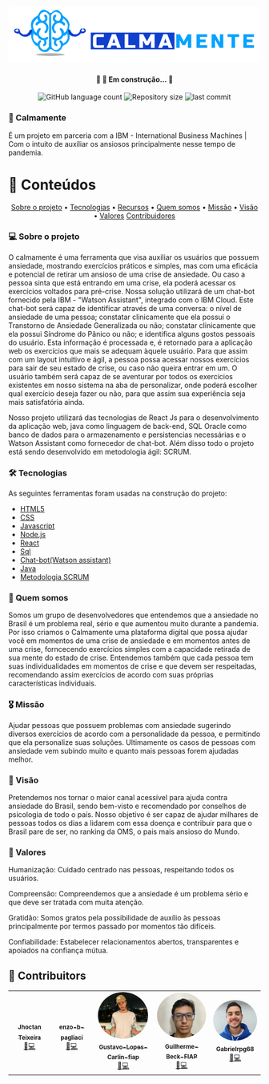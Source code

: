 <h1 align="center">
    <img alt="#Calmamente" title="#Calmamanete" src="./img/logo.png" />
</h1>
<h4 align="center"> 
	🚧 🚀 Em construção... 🚧
</h4>

<p align="center">
  <img alt="GitHub language count" src="https://img.shields.io/static/v1?label=languague&message=4&color=blue&style=for-the-badge&logo=ghost">
  
  <img alt="Repository size" src="https://img.shields.io/static/v1?label=repo-size&message=14.5mb&color=blue&style=for-the-badge&logo=ghost">
  
  <img alt="last commit" src="https://img.shields.io/static/v1?label=last-commit&message=August 2021&color=blue&style=for-the-badge&logo=ghost">
</p>

### 🧠 Calmamente
<p>É um projeto em parceria com a IBM - International Business Machines | Com o intuito de auxíliar os ansiosos principalmente nesse tempo de pandemia.</p>

🚀 Conteúdos
===================
<p align="center">
 <a href="#-sobre-o-projeto">Sobre o projeto</a> •
 <a href="#-tecnologias">Tecnologias</a> • 
 <a href="#-recursos">Recursos</a> • 
 <a href="#-quem-somos">Quem somos</a> • 
 <a href="#-missão">Missão</a> • 
 <a href="#-visão">Visão</a> • 
 <a href="#-valores">Valores</a>
<a href="#-contribuitors">Contribuidores</a>
</p>

### 💻 Sobre o projeto
O calmamente é uma ferramenta que visa auxiliar os usuários que possuem ansiedade, mostrando exercícios práticos e simples, mas com uma eficácia e potencial de retirar um ansioso de uma crise de ansiedade. Ou caso a pessoa sinta que está entrando em uma crise, ela poderá acessar os exercícios voltados para pré-crise.
Nossa solução utilizará de um chat-bot fornecido pela IBM - "Watson Assistant", integrado com o IBM Cloud. Este chat-bot será capaz de identificar através de uma conversa: o nível de ansiedade de uma pessoa; constatar clinicamente que ela possui o Transtorno de Ansiedade Generalizada ou não; constatar clinicamente que ela possui Síndrome do Pânico ou não; e identifica alguns gostos pessoais do usuário. Esta informação é processada e, é retornado para a aplicação web os exercícios que mais se adequam àquele usuário.
Para que assim com um layout intuitivo e ágil, a pessoa possa acessar nossos exercícios para sair de seu estado de crise, ou caso não queira entrar em um. O usuário também será capaz de se aventurar por todos os exercícios existentes em nosso sistema na aba de personalizar, onde poderá escolher qual exercício deseja fazer ou não, para que assim sua experiência seja mais satisfatória ainda.

Nosso projeto utilizará das tecnologias de React Js para o desenvolvimento da aplicação web, java como linguagem de back-end, SQL Oracle como banco de dados para o armazenamento e persistencias necessárias e o Watson Assistant como fornecedor de chat-bot. Além disso todo o projeto está sendo desenvolvido em metodologia ágil: SCRUM.

### 🛠 Tecnologias

As seguintes ferramentas foram usadas na construção do projeto:

- [HTML5](https://www.devmedia.com.br/o-que-e-o-html5/25820)
- [CSS](https://developer.mozilla.org/pt-BR/docs/Web/CSS0)
- [Javascript](https://developer.mozilla.org/pt-BR/docs/Web/JavaScript)
- [Node.js](https://nodejs.org/en/)
- [React](https://pt-br.reactjs.org/)
- [Sql](https://www.devmedia.com.br/guia/guia-completo-de-sql/38314)
- [Chat-bot(Watson assistant)](https://www.ibm.com/br-pt/cloud/watson-assistant)
- [Java](https://pt.wikipedia.org/wiki/Java_(linguagem_de_programa%C3%A7%C3%A3o))
- [Metodologia SCRUM](https://blog.contaazul.com/metodologia-scrum)

### 👥 Quem somos

Somos um grupo de desenvolvedores que entendemos que a ansiedade no Brasil é um problema real, sério e que aumentou muito durante a pandemia. Por isso criamos o Calmamente uma plataforma digital que possa ajudar você em momentos de uma crise de ansiedade e em momentos antes de uma crise, forncecendo exercícios simples com a capacidade retirada de sua mente do estado de crise. Entendemos também que cada pessoa tem suas individualidades em momentos de crise e que devem ser respeitadas, recomendando assim exercícios de acordo com suas próprias características individuais.
### 🎖 Missão
Ajudar pessoas que possuem problemas com ansiedade sugerindo diversos exercícios de acordo com a personalidade da pessoa, e permitindo que ela personalize suas soluções. Ultimamente os casos de pessoas com ansiedade vem subindo muito e quanto mais pessoas forem ajudadas melhor.

### 👀 Visão
Pretendemos nos tornar o maior canal acessível para ajuda contra ansiedade do Brasil, sendo bem-visto e recomendado por conselhos de psicologia de todo o país. Nosso objetivo é ser capaz de ajudar milhares de pessoas todos os dias a lidarem com essa doença e contribuir para que o Brasil pare de ser, no ranking da OMS, o pais mais ansioso do Mundo.

### 👔 Valores
Humanização: Cuidado centrado nas pessoas, respeitando todos os usuários.

Compreensão: Compreendemos que a ansiedade é um problema sério e que deve ser tratada com muita atenção.

Gratidão: Somos gratos pela possibilidade de auxílio às pessoas principalmente por termos passado por momentos tão difíceis.

Confiabilidade: Estabelecer relacionamentos abertos, transparentes e apoiados na confiança mútua.

## 👥 Contribuitors
<table>
	<tr>
	      <td align="center"><a href="https://github.com/JhoctanTeixeira"><img style="border-radius: 50%;" src="https://avatars.githubusercontent.com/u/80040630?v=4" width="100px;" alt=""/><br /><sub><b>Jhoctan Teixeira</b></sub></a><br /><a href="https://github.com/JhoctanTeixeira" title="Jhoctan-Teixeira">🚀💻</a></td>
		<td align="center"><a href="https://github.com/enzo-b-pagliacci"><img style="border-radius: 50%;" src="https://avatars.githubusercontent.com/u/80040708?v=4" width="100px;" alt=""/><br /><sub><b>enzo-b-pagliaci</b></sub></a><br /><a href="https://github.com/enzo-b-pagliacci" title="enzo-b-pagliaci">🚀💻</a></td>
    		<td align="center"><a href="https://github.com/Gustavo-Lopes-Carlin-fiap"><img style="border-radius: 50%;" src="https://github.com/JhoctanTeixeira/GlobalSolution/blob/main/img/Gustavo.png" width="100px;" alt=""/><br /><sub><b>Gustavo-Lopes-Carlin-fiap</b></sub></a><br /><a href="https://github.com/Gustavo-Lopes-Carlin-fiap" title="Gustavo">🚀💻</a></td>
    		<td align="center"><a href="https://github.com/Guilherme-Beck-FIAP"><img style="border-radius: 50%;" src="https://github.com/JhoctanTeixeira/GlobalSolution/blob/main/img/Beck.png" width="100px;" alt=""/><br /><sub><b>Guilherme-Beck-FIAP</b></sub></a><br /><a href="https://github.com/Guilherme-Beck-FIAP" title="enzo-b-pagliaci">🚀💻</a></td>
    		<td align="center"><a href="https://github.com/Gabrielrpg68"><img style="border-radius: 50%;" src="https://github.com/JhoctanTeixeira/GlobalSolution/blob/main/img/dantas.png" width="100px;" alt=""/><br /><sub><b>Gabrielrpg68</b></sub></a><br /><a href="https://github.com/Gabrielrpg68" title="enzo-b-pagliaci">🚀💻</a></td>	
	</tr>
</table>
